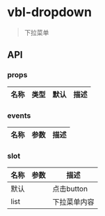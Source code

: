 # vbl-dropdown

>下拉菜单

## API

### props
|名称|类型|默认|描述
|----|----|----|----

### events
|名称|参数|描述
|----|----|----

### slot
|名称|参数|描述
|----|----|----
|默认||点击button
|list||下拉菜单内容

